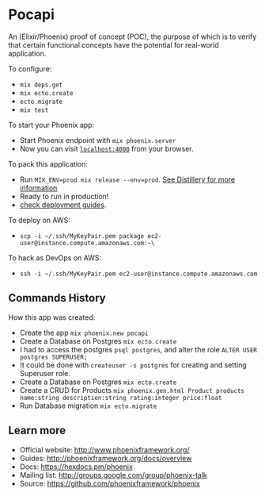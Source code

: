 # Pocapi
An (Elixir/Phoenix) proof of concept (POC), the purpose of which is to verify that certain functional concepts have the potential for real-world application.

To configure:

  * `mix deps.get`
  * `mix ecto.create`
  * `ecto.migrate`
  * `mix test`

To start your Phoenix app:

  * Start Phoenix endpoint with `mix phoenix.server`
  * Now you can visit [`localhost:4000`](http://localhost:4000) from your browser.

To pack this application:

  * Run `MIX_ENV=prod mix release --env=prod`. [See Distillery for more information](https://github.com/bitwalker/distillery)
  * Ready to run in production!
  * [check deployment guides](http://www.phoenixframework.org/docs/deployment).

To deploy on AWS:
  * `scp -i ~/.ssh/MyKeyPair.pem package ec2-user@instance.compute.amazonaws.com:~\`

To hack as DevOps on AWS:
  * `ssh -i ~/.ssh/MyKeyPair.pem ec2-user@instance.compute.amazonaws.com`



## Commands History

How this app was created:

  * Create the app `mix phoenix.new pocapi`
  * Create a Database on Postgres `mix ecto.create`
  * I had to access the postgres `psql postgres`, and alter the role `ALTER USER postgres SUPERUSER;`
  * It could be done with `createuser -s postgres` for creating and setting Superuser role.
  * Create a Database on Postgres `mix ecto.create`
  * Create a CRUD for Products `mix phoenix.gen.html Product products name:string description:string rating:integer price:float`
  * Run Database migration `mix ecto.migrate`

## Learn more

  * Official website: http://www.phoenixframework.org/
  * Guides: http://phoenixframework.org/docs/overview
  * Docs: https://hexdocs.pm/phoenix
  * Mailing list: http://groups.google.com/group/phoenix-talk
  * Source: https://github.com/phoenixframework/phoenix

